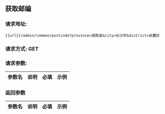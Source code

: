 ## 获取邮编
### 请求地址:
```
{{url}}/admin/common/postcode?province=湖南省&city=长沙市&district=岳麓区
```
### 请求方式: GET  
### 请求参数:  

|参数名|说明|必填|示例|  
 |---|---|---|---|  
### 返回参数  

|参数名|说明|必填|示例|  
 |---|---|---|---|  
